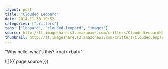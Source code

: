 ```yaml
---
layout: post
title: "Clouded Leopard"
date: 2014-11-30 19:52
categories: ["critters"]
tags: ["leopard", "clouded-leopard", "images"]
source: http://tt.imageshare.s3.amazonaws.com/critters/CloudedLeopardHaui.jpg
thumbnail: http://tt.imageshare.s3.amazonaws.com/critters/CloudedLeopardHaui-thumb.jpg
---
```

"Why hello, what's this? &lt;bat&gt;&lt;bat&gt;"

![]({{ page.source }})


